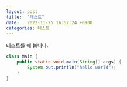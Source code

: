```yaml
---
layout: post
title:  "테스트"
date:   2022-11-25 16:52:24 +0900
categories: 테스트
---
```

테스트를 해 봅니다.

```java
class Main {
    public static void main(String[] args) {
        System.out.println("hello world");
    }
}
```